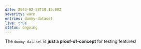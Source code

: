 ```yaml
---
date: 2023-02-28T10:15:00Z
severity: warn
entries: dummy-dataset
live: true
status: ongoing
---
```

 
The `dummy-dataset` is **just a proof-of-concept** for testing features!